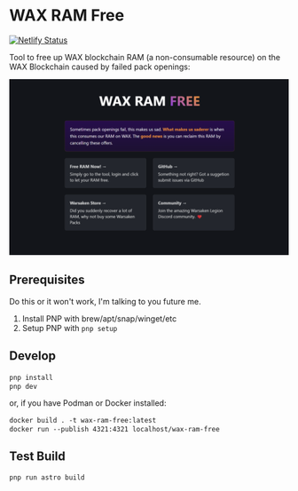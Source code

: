 # WAX RAM Free

[![Netlify Status](https://api.netlify.com/api/v1/badges/25725105-c7ea-4065-8cf5-3d920a4bd413/deploy-status)](https://app.netlify.com/sites/wax-free-ram/deploys)

Tool to free up WAX blockchain RAM (a non-consumable resource) on the WAX Blockchain caused by failed pack openings:

![Screenshot](./public/screenshot.png)

## Prerequisites

Do this or it won't work, I'm talking to you future me.

1. Install PNP with brew/apt/snap/winget/etc
2. Setup PNP with `pnp setup`

## Develop

```
pnp install
pnp dev
```

or, if you have Podman or Docker installed:

```
docker build . -t wax-ram-free:latest
docker run --publish 4321:4321 localhost/wax-ram-free
```

## Test Build

```
pnp run astro build
```
